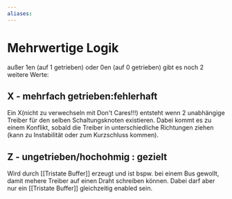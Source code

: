 ```yaml
---
aliases: 
---
```

# Mehrwertige Logik
außer 1en (auf 1 getrieben) oder 0en (auf 0 getrieben) gibt es noch 2 weitere Werte:
## X - mehrfach getrieben:fehlerhaft
Ein X(nicht zu verwechseln mit Don't Cares!!!) entsteht wenn 2 unabhängige Treiber für den selben Schaltungsknoten existieren. Dabei kommt es zu einem Konflikt, sobald die Treiber in unterschiedliche Richtungen ziehen (kann zu Instabilität oder zum Kurzschluss kommen).
## Z - ungetrieben/hochohmig : gezielt
Wird durch [[Tristate Buffer]] erzeugt und ist bspw. bei einem Bus gewollt, damit mehere Treiber auf einen Draht schreiben können. Dabei darf aber nur ein [[Tristate Buffer]] gleichzeitig enabled sein.